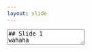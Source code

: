 ```yaml
---
layout: slide
---
```


<section data-markdown>
<textarea data-template>
## Slide 1
wahaha
---
<section>hi</section>
<section>hi</section>
---
## Slide 2
balabala
---
## Slide 3
foobar
---
## Slide 5
你好
---
</textarea>
</section>

